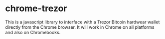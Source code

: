 # chrome-trezor

This is a javascript library to interface with a Trezor Bitcoin hardwear
wallet directly from the Chrome browser.  It will work in Chrome on all
platforms and also on Chromebooks.
